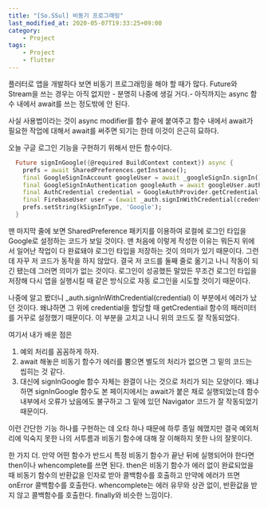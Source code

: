 ```yaml
---
title: "[So.SSul] 비동기 프로그래밍"
last_modified_at: 2020-05-07T19:33:25+09:00
category: 
    - Project
tags:
    - Project
    - flutter
---
```


플러터로 앱을 개발하다 보면 비동기 프로그래밍을 해야 할 때가 많다. Future와 Stream을 쓰는 경우는 아직 없지만 - 분명히 나중에 생길 거다.- 아직까지는 async 함수 내에서 await를 쓰는 정도밖에 안 된다.

사실 사용법이라는 것이 async modifier를 함수 끝에 붙여주고 함수 내에서 await가 필요한 작업에 대해서 await를 써주면 되기는 한데 이것이 은근히 묘하다.

오늘 구글 로그인 기능을 구현하기 위해서 만든 함수이다.

```dart
  Future signInGoogle({@required BuildContext context}) async {
    prefs = await SharedPreferences.getInstance();
    final GoogleSignInAccount googleUser = await _googleSignIn.signIn();
    final GoogleSignInAuthentication googleAuth = await googleUser.authentication;
    final AuthCredential credential = GoogleAuthProvider.getCredential(accessToken: googleAuth.accessToken, idToken: googleAuth.idToken);
    final FirebaseUser user = (await _auth.signInWithCredential(credential)).user;
    prefs.setString(kSignInType, 'Google');
  }
```

맨 마지막 줄에 보면 SharedPreference 패키지를 이용하여 로컬에 로그인 타입을 Google로 설정하는 코드가 보일 것이다. 맨 처음에 이렇게 작성한 이유는 뭐든지 위에서 일어난 작업이 다 완료돼야 로그인 타입을 저장하는 것이 의미가 있기 때문이다. 그런데 자꾸 저 코드가 동작을 하지 않았다. 결국 저 코드를 둘째 줄로 옮기고 나니 작동이 되긴 됐는데 그러면 의미가 없는 것이다. 로그인이 성공했든 말았든 무조건 로그인 타입을 저장해 다시 앱을 실행시킬 때 같은 방식으로 자동 로그인을 시도할 것이기 때문이다.

나중에 알고 봤더니 _auth.signInWithCredential(credential) 이 부분에서 에러가 났던 것이다. 왜냐하면 그 위에 credential을 할당할 때 getCredentiail 함수의 패러미터를 거꾸로 설정했기 때문이다. 이 부분을 고치고 나니 위의 코드도 잘 작동되었다.

여기서 내가 배운 점은

1. 예외 처리를 꼼꼼하게 하자.
2. await 해놓은 비동기 함수가 에러를 뿜으면 별도의 처리가 없으면 그 밑의 코드는 씹히는 것 같다.
3. 대신에 signInGoogle 함수 자체는 완결이 나는 것으로 처리가 되는 모양이다. 왜냐하면 signInGoogle 함수도 본 페이지에서는 await가 붙은 채로 실행되었는데 함수 내부에서 오류가 났음에도 불구하고 그 밑에 있던 Navigator 코드가 잘 작동되었기 때문이다.

이런 간단한 기능 하나를 구현하는 데 오타 하나 때문에 하루 종일 헤맸지만 결국 예외처리에 익숙지 못한 나의 서투름과 비동기 함수에 대해 잘 이해하지 못한 나의 잘못이다.

한 가지 더. 만약 어떤 함수가 반드시 특정 비동기 함수가 끝난 뒤에 실행되어야 한다면 then이나 whencomplete를 쓰면 된다. then은 비동기 함수가 에러 없이 완료되었을 때 비동기 함수의 반환값을 인자로 받아 콜백함수를 호출하고 만약에 에러가 뜨면 onError 콜백함수를 호출한다. whencomplete는 에러 유무와 상관 없이, 반환값을 받지 않고 콜백함수를 호출한다. finally와 비슷한 느낌이다.